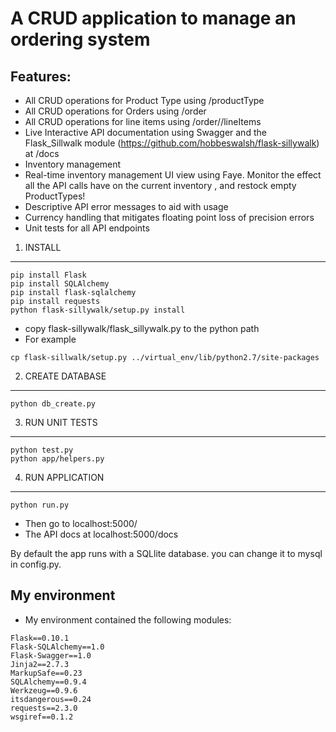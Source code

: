 A CRUD application to manage an ordering system
===============

Features:
-----------------

* All CRUD operations for Product Type using /productType
* All CRUD operations for Orders using /order
* All CRUD operations for line items using /order/<id>/lineItems
* Live Interactive API documentation using Swagger and the Flask_Sillwalk module (https://github.com/hobbeswalsh/flask-sillywalk) at /docs
* Inventory management
* Real-time inventory management UI view using Faye. Monitor the effect all the API calls have on the current inventory
, and restock empty ProductTypes!
* Descriptive API error messages to aid with usage
* Currency handling that mitigates floating point loss of precision errors
* Unit tests for all API endpoints

1. INSTALL
-----------------
```
pip install Flask
pip install SQLAlchemy
pip install flask-sqlalchemy
pip install requests
python flask-sillywalk/setup.py install
```

* copy flask-sillywalk/flask_sillywalk.py to the python path
* For example 
```
cp flask-sillwalk/setup.py ../virtual_env/lib/python2.7/site-packages
```

2. CREATE DATABASE
-----------------
```python db_create.py```


3. RUN UNIT TESTS
-----------------
```
python test.py
python app/helpers.py
```

4. RUN APPLICATION
-----------------
```python run.py```
* Then go to localhost:5000/
* The API docs at localhost:5000/docs

By default the app runs with a SQLlite database. you can change it to mysql in config.py. 





My environment
-----------------
* My environment contained the following modules:

```
Flask==0.10.1
Flask-SQLAlchemy==1.0
Flask-Swagger==1.0
Jinja2==2.7.3
MarkupSafe==0.23
SQLAlchemy==0.9.4
Werkzeug==0.9.6
itsdangerous==0.24
requests==2.3.0
wsgiref==0.1.2
```





